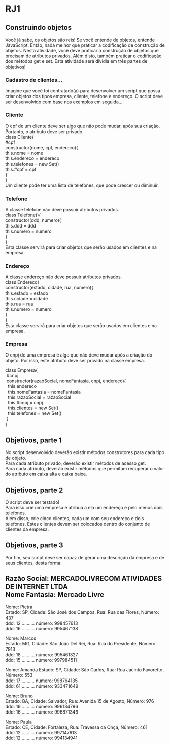 # RJ1

## Construindo objetos
Você já sabe, os objetos são reis! Se você entende de objetos,
entende JavaScript. Então, nada melhor que praticar a codificação de
construção de objetos.
Nesta atividade, você deve praticar a construção de objetos que
precisam de atributos privados. Além disto, também praticar o
codificação dos métodos get e set.
Esta atividade será dividia em três partes de objetivos!


### Cadastro de clientes...
Imagine que você foi contratado(a) para desenvolver um script que
possa criar objetos dos tipos empresa, cliente, telefone e endereço.
O script deve ser desenvolvido com base nos exemplos em seguida...

### Cliente
O cpf de um cliente deve ser algo que não pode mudar, após sua
criação. Portanto, o atributo deve ser privado.<br>
class Cliente{<br>
    #cpf<br>
    constructor(nome, cpf, endereco){<br>
        this.nome = nome<br>
        this.endereco = endereco<br>
        this.telefones = new Set()<br>
        this.#cpf = cpf<br>
    }<br>
}<br>
Um cliente pode ter uma lista de telefones, que pode crescer
ou diminuir.

### Telefone
A classe telefone não deve possuir atributos privados.<br>
class Telefone(){<br>
    constructor(ddd, numero){<br>
        this.ddd = ddd<br>
        this.numero = numero<br>
    }<br>
}<br>
Esta classe servirá para criar objetos que serão usados em clientes e
na empresa.

### Endereço
A classe endereço não deve possuir atributos privados.<br>
class Endereco{<br>
    constructor(estado, cidade, rua, numero){<br>
        this.estado = estado<br>
        this.cidade = cidade<br>
        this.rua = rua<br>
        this.numero = numero<br>
    }<br>
}<br>
Esta classe servirá para criar objetos que serão usados em clientes e
na empresa.

### Empresa
O cnpj de uma empresa é algo que não deve mudar após a criação do objeto. Por isso, este atributo deve ser privado na classe empresa.<br>

class Empresa{<br>
    &nbsp;#cnpj<br>
    &nbsp;constructor(razaoSocial, nomeFantasia, cnpj, endereco){<br>
        &nbsp;&nbsp;this.endereco<br>
        &nbsp;&nbsp;this.nomeFantasia = nomeFantasia<br>
        &nbsp;&nbsp;this.razaoSocial = razaoSocial<br>
        &nbsp;&nbsp;this.#cnpj = cnpj<br>
        &nbsp;&nbsp;this.clientes = new Set()<br>
        &nbsp;&nbsp;this.telefones = new Set()<br>
    &nbsp;}<br>
}<br>

## Objetivos, parte 1
No script desenvolvido deverão existir métodos construtores para cada tipo de objeto. <br>
Para cada atributo privado, deverão existir métodos de acesso get. <br>
Para cada atributo, deverão existir métodos que permitam recuperar o valor do atributo em caixa alta e caixa baixa. <br>

## Objetivos, parte 2
O script deve ser testado! <br>
Para isso crie uma empresa e atribua a ela um endereço e pelo menos dois telefones.<br>
Além disso, crie cinco clientes, cada um com seu endereço e dois telefones. Estes clientes devem ser colocados dentro do conjunto de
clientes da empresa. <br>


## Objetivos, parte 3
Por fim, seu script deve ser capaz de gerar uma descrição da empresa
e de seus clientes, desta forma: <br>

Razão Social: MERCADOLIVRECOM ATIVIDADES DE INTERNET LTDA<br>
Nome Fantasia: Mercado Livre<br>
----------------------------------------------------------
Nome: Pietra<br>
Estado: SP, Cidade: São José dos Campos, Rua: Rua das Flores, Número: 437<br>
ddd: 12 .......... número: 998457613<br>
ddd: 16 .......... número: 995467138<br>

Nome: Marcos<br>
Estado: MG, Cidade: São João Del Rei, Rua: Rua do Presidente, Número: 7913<br>
ddd: 18 .......... número: 995461327<br>
ddd: 15 .......... número: 997984511<br>

Nome: Amanda
Estado: SP, Cidade: São Carlos, Rua: Rua Jacinto Favoretto, Número: 553<br>
ddd: 17 .......... número: 998764135<br>
ddd: 61 .......... número: 933471649<br>

Nome: Bruno<br>
Estado: BA, Cidade: Salvador, Rua: Avenida 15 de Agosto, Número: 976<br>
ddd: 19 .......... número: 996134796<br>
ddd: 16 .......... número: 996871346<br>

Nome: Paula<br>
Estado: CE, Cidade: Fortaleza, Rua: Travessa da Onça, Número: 461<br>
ddd: 12 .......... número: 997147613<br>
ddd: 12 .......... número: 994134941<br>